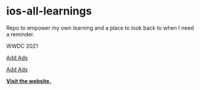 # ios-all-learnings
Repo to empower my own learning and a place to look back to when I need a reminder.


WWDC 2021



[Add Ads](https://github.com/CongL3/ios-all-learnings/blob/main/AddAds.md) 

[Add Ads](AddAds.md)



[**Visit the website.**](https://github.com/CongL3/ios-all-learnings/blob/main/AddAds.md )

